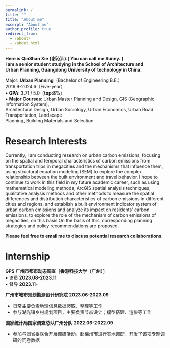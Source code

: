 ```yaml
---
permalink: /
title: ""
title: "About me"
excerpt: "About me"
author_profile: true
redirect_from: 
  - /about/
  - /about.html
---
```

**Here is QinShan Xie (谢沁汕).( You can call me Sunny. )  
I am a senior student studying in the School of Architecture and    
 Urban Planning, Guangdong University of technology in China.**  
                                    
Major: **Urban Planning**（Bachelor of Engineering B.E.）   
             2019.9-2024.6（Five-year）   
•	**GPA**: 3.71 / 5.0（**top:8%**）   
•	**Major Courses**: Urban Master Planning and Design, GIS (Geographic Information System),  
     Architectural Design, Urban Sociology, Urban Economics, Urban Road Transportation, Landscape  
     Planning, Building Materials and Selection.    


Research Interests
======
Currently, I am conducting research on urban carbon emissions, focusing on the spatial and temporal characteristics of carbon emissions from transportation trips in megacities and the mechanisms that influence them, using structural equation modeling (SEM) to explore the complex relationship between the built environment and travel behavior. I hope to continue to work in this field in my future academic career, such as using mathematical modeling methods, ArcGIS spatial analysis techniques, qualitative analysis methods and other methods to measure the spatial differences and distribution characteristics of carbon emissions in different cities and regions, and establish a built environment indicator system of urban carbon emissions and analyze its impact on residents' carbon emissions, to explore the role of the mechanism of carbon emissions of megacities; on this basis On the basis of this, corresponding planning strategies and policy recommendations are proposed.


**Please feel free to email me to discuss potential research collaborations.**

Internship
======
**GPS 广州市都市动态调查［香港科技大学（广州）］**    
• 访员                                                                       **2023.08-2023.11**    
• 督导                                                  **2023.11-**    

**广州市城市规划勘测设计研究院**                       **2023.06-2023.09**    

- 日常主要负责地理信息数据爬取、整理等工作    
- 参与湖光镇乡村规划项目，主要负责节点设计；模型搭建、渲染等工作    

**国家统计局国家调查总队广州分队**                    **2022.06-2022.09**    

- 参加与团省委联合开展调研活动，赴梅州市进行实地调研，开发了该项专题调研的问卷数据



